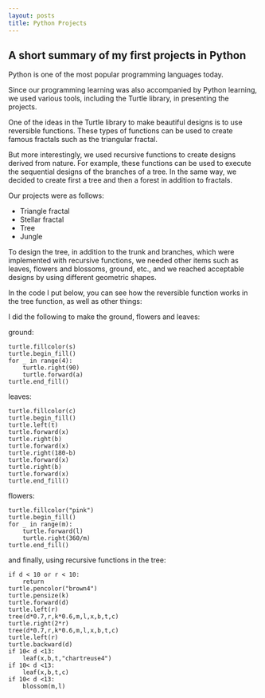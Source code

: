 ```yaml
---
layout: posts
title: Python Projects
---
```


## A short summary of my first projects in Python

Python is one of the most popular programming languages ​​today.

Since our programming learning was also accompanied by Python learning, we used various tools, including the Turtle library, in presenting the projects.

One of the ideas in the Turtle library to make beautiful designs is to use reversible functions.
These types of functions can be used to create famous fractals such as the triangular fractal.

But more interestingly, we used recursive functions to create designs derived from nature.
For example, these functions can be used to execute the sequential designs of the branches of a tree. In the same way, we decided to create first a tree and then a forest in addition to fractals.

Our projects were as follows:
- Triangle fractal
- Stellar fractal
- Tree
- Jungle

To design the tree, in addition to the trunk and branches, which were implemented with recursive functions, we needed other items such as leaves, flowers and blossoms, ground, etc., and we reached acceptable designs by using different geometric shapes.

In the code I put below, you can see how the reversible function works in the tree function, as well as other things:

I did the following to make the ground, flowers and leaves:

ground:

    turtle.fillcolor(s)
    turtle.begin_fill()
    for _ in range(4):
        turtle.right(90)
        turtle.forward(a)
    turtle.end_fill()

leaves:

    turtle.fillcolor(c)
    turtle.begin_fill()
    turtle.left(t)
    turtle.forward(x)
    turtle.right(b)
    turtle.forward(x)
    turtle.right(180-b)
    turtle.forward(x)
    turtle.right(b)
    turtle.forward(x)
    turtle.end_fill()

flowers:

    turtle.fillcolor("pink")
    turtle.begin_fill()
    for _ in range(m):
        turtle.forward(l)
        turtle.right(360/m)
    turtle.end_fill()

and finally, using recursive functions in the tree:

    if d < 10 or r < 10:
        return
    turtle.pencolor("brown4")
    turtle.pensize(k)
    turtle.forward(d)
    turtle.left(r)
    tree(d*0.7,r,k*0.6,m,l,x,b,t,c)
    turtle.right(2*r)
    tree(d*0.7,r,k*0.6,m,l,x,b,t,c)
    turtle.left(r)
    turtle.backward(d)
    if 10< d <13:
        leaf(x,b,t,"chartreuse4")
    if 10< d <13:
        leaf(x,b,t,c)
    if 10< d <13:
        blossom(m,l)